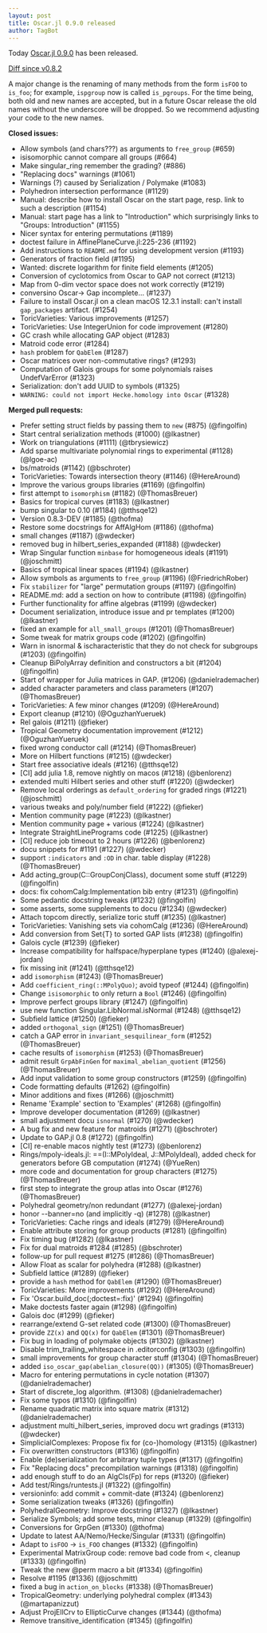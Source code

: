 ```yaml
---
layout: post
title: Oscar.jl 0.9.0 released
author: TagBot
---
```


Today [Oscar.jl 0.9.0](https://github.com/oscar-system/Oscar.jl/releases/tag/v0.9.0) has
been released.

[Diff since v0.8.2](https://github.com/oscar-system/Oscar.jl/compare/v0.8.2...v0.9.0)

A major change is the renaming of many methods from the form `isFOO` to `is_foo`; for example, `ispgroup` now is called `is_pgroups`. For the time being, both old and new names are accepted, but in a future Oscar release the old names without the underscore will be dropped. So we recommend adjusting your code to the new names.

**Closed issues:**
- Allow symbols (and chars???) as arguments to `free_group` (#659)
- isisomorphic cannot compare all groups (#664)
- Make singular_ring remember the grading? (#886)
- "Replacing docs" warnings (#1061)
- Warnings (?) caused by Serialization / Polymake (#1083)
- Polyhedron intersection performance (#1129)
- Manual: describe how to install Oscar on the start page, resp. link to such a description (#1154)
- Manual: start page has a link to "Introduction" which surprisingly links to "Groups: Introduction" (#1155)
- Nicer syntax for entering permutations (#1189)
-  doctest failure in AffinePlaneCurve.jl:225-236 (#1192)
- Add instructions to `README.md` for using development version (#1193)
- Generators of fraction field (#1195)
- Wanted: discrete logarithm for finite field elements (#1205)
- Conversion of cyclotomics from Oscar to GAP not correct (#1213)
- Map from 0-dim vector space does not work correctly (#1219)
- conversino Oscar-> Gap incomplete... (#1237)
- Failure to install Oscar.jl on a clean macOS 12.3.1 install: can't install `gap_packages` artifact. (#1254)
- ToricVarieties: Various improvements (#1257)
- ToricVarieties: Use IntegerUnion for code improvement (#1280)
- GC crash while allocating GAP object (#1283)
- Matroid code error (#1284)
- `hash` problem for `QabElem` (#1287)
- Oscar matrices over non-commutative rings? (#1293)
- Computation of Galois groups for some polynomials raises UndefVarError (#1323)
- Serialization: don't add UUID to symbols (#1325)
- `WARNING: could not import Hecke.homology into Oscar` (#1328)

**Merged pull requests:**
- Prefer setting struct fields by passing them to `new` (#875) (@fingolfin)
- Start central serialization methods (#1000) (@lkastner)
- Work on triangulations (#1111) (@tbrysiewicz)
- Add sparse multivariate polynomial rings to experimental (#1128) (@lgoe-ac)
- bs/matroids (#1142) (@bschroter)
- ToricVarieties: Towards intersection theory (#1146) (@HereAround)
- Improve the various groups libraries (#1169) (@fingolfin)
- first attempt to `isomorphism` (#1182) (@ThomasBreuer)
- Basics for tropical curves (#1183) (@lkastner)
- bump singular to 0.10 (#1184) (@tthsqe12)
- Version 0.8.3-DEV (#1185) (@thofma)
- Restore some docstrings for AffAlgHom (#1186) (@thofma)
- small changes (#1187) (@wdecker)
- removed bug in hilbert_series_expanded (#1188) (@wdecker)
- Wrap Singular function `minbase` for homogeneous ideals (#1191) (@joschmitt)
- Basics of tropical linear spaces (#1194) (@lkastner)
- Allow symbols as arguments to `free_group` (#1196) (@FriedrichRober)
- Fix `stabilizer` for "large" permutation groups (#1197) (@fingolfin)
- README.md: add a section on how to contribute (#1198) (@fingolfin)
- Further functionality for affine algebras (#1199) (@wdecker)
- Document serialization, introduce issue and pr templates (#1200) (@lkastner)
- fixed an example for `all_small_groups` (#1201) (@ThomasBreuer)
- Some tweak for matrix groups code (#1202) (@fingolfin)
- Warn in isnormal & ischaracteristic that they do not check for subgroups (#1203) (@fingolfin)
- Cleanup BiPolyArray definition and constructors a bit (#1204) (@fingolfin)
- Start of wrapper for Julia matrices in GAP. (#1206) (@danielrademacher)
- added character parameters and class parameters (#1207) (@ThomasBreuer)
- ToricVarieties: A few minor changes (#1209) (@HereAround)
- Export cleanup (#1210) (@OguzhanYueruek)
- Rel galois (#1211) (@fieker)
- Tropical Geometry documentation improvement (#1212) (@OguzhanYueruek)
- fixed wrong conductor call (#1214) (@ThomasBreuer)
- More on Hilbert functions (#1215) (@wdecker)
- Start free associative ideals (#1216) (@tthsqe12)
- [CI] add julia 1.8, remove nightly on macos (#1218) (@benlorenz)
- extended multi Hilbert series and other stuff (#1220) (@wdecker)
- Remove local orderings as `default_ordering` for graded rings (#1221) (@joschmitt)
- various tweaks and poly/number field (#1222) (@fieker)
- Mention community page (#1223) (@lkastner)
- Mention community page + various (#1224) (@lkastner)
- Integrate StraightLinePrograms code (#1225) (@lkastner)
- [CI] reduce job timeout to 2 hours (#1226) (@benlorenz)
- docu snippets for #1191 (#1227) (@wdecker)
- support `:indicators` and `:OD` in char. table display (#1228) (@ThomasBreuer)
- Add acting_group(C::GroupConjClass), document some stuff (#1229) (@fingolfin)
- docs: fix cohomCalg:Implementation bib entry (#1231) (@fingolfin)
- Some pedantic docstring tweaks (#1232) (@fingolfin)
- some asserts, some supplements to docu (#1234) (@wdecker)
- Attach topcom directly, serialize toric stuff (#1235) (@lkastner)
- ToricVarieties: Vanishing sets via cohomCalg (#1236) (@HereAround)
- Add conversion from Set{T} to sorted GAP lists (#1238) (@fingolfin)
- Galois cycle (#1239) (@fieker)
- Increase compatibility for halfspace/hyperplane types (#1240) (@alexej-jordan)
- fix missing init (#1241) (@tthsqe12)
- add `isomorphism` (#1243) (@ThomasBreuer)
- Add `coefficient_ring(::MPolyQuo)`; avoid typeof (#1244) (@fingolfin)
- Change `isisomorphic` to only return a `Bool` (#1246) (@fingolfin)
- Improve perfect groups library (#1247) (@fingolfin)
- use new function Singular.LibNormal.isNormal (#1248) (@tthsqe12)
- Subfield lattice (#1250) (@fieker)
- added `orthogonal_sign` (#1251) (@ThomasBreuer)
- catch a GAP error in `invariant_sesquilinear_form` (#1252) (@ThomasBreuer)
- cache results of `isomorphism` (#1253) (@ThomasBreuer)
- admit result `GrpAbFinGen` for `maximal_abelian_quotient` (#1256) (@ThomasBreuer)
- Add input validation to some group constructors (#1259) (@fingolfin)
- Code formatting defaults (#1262) (@fingolfin)
- Minor additions and fixes (#1266) (@joschmitt)
- Rename 'Example' section to 'Examples' (#1268) (@fingolfin)
- Improve developer documentation (#1269) (@lkastner)
- small adjustment docu `isnormal` (#1270) (@wdecker)
- A bug fix and new feature for matroids (#1271) (@bschroter)
- Update to GAP.jl 0.8 (#1272) (@fingolfin)
- [CI] re-enable macos nightly test (#1273) (@benlorenz)
- Rings/mpoly-ideals.jl: ==(I::MPolyIdeal, J::MPolyIdeal), added check for generators before GB computation (#1274) (@YueRen)
- more code and documentation for group characters (#1275) (@ThomasBreuer)
- first step to integrate the group atlas into Oscar (#1276) (@ThomasBreuer)
- Polyhedral geometry/non redundant (#1277) (@alexej-jordan)
- honor --banner=no (and implicitly -q) (#1278) (@lkastner)
- ToricVarieties: Cache rings and ideals (#1279) (@HereAround)
- Enable attribute storing for group products (#1281) (@fingolfin)
- Fix timing bug (#1282) (@lkastner)
- Fix for dual matroids #1284 (#1285) (@bschroter)
- follow-up for pull request #1275 (#1286) (@ThomasBreuer)
- Allow Float as scalar for polyhedra (#1288) (@lkastner)
- Subfield lattice (#1289) (@fieker)
- provide a `hash` method for `QabElem` (#1290) (@ThomasBreuer)
- ToricVarieties: More improvements (#1292) (@HereAround)
- Fix 'Oscar.build_doc(;doctest=:fix)' (#1294) (@fingolfin)
- Make doctests faster again (#1298) (@fingolfin)
- Galois doc (#1299) (@fieker)
- rearrange/extend G-set related code (#1300) (@ThomasBreuer)
- provide `ZZ(x)` and `QQ(x)` for `QabElem` (#1301) (@ThomasBreuer)
- Fix bug in loading of polymake objects (#1302) (@lkastner)
- Disable trim_trailing_whitespace in .editorconfig (#1303) (@fingolfin)
- small improvements for group character stuff (#1304) (@ThomasBreuer)
- added `iso_oscar_gap(abelian_closure(QQ))` (#1305) (@ThomasBreuer)
- Macro for entering permutations in cycle notation (#1307) (@danielrademacher)
- Start of discrete_log algorithm. (#1308) (@danielrademacher)
- Fix some typos (#1310) (@fingolfin)
- Rename quadratic matrix into square matrix (#1312) (@danielrademacher)
- adjustment multi_hilbert_series, improved docu wrt gradings (#1313) (@wdecker)
- SimplicialComplexes: Propose fix for (co-)homology (#1315) (@lkastner)
- Fix overwritten constructors (#1316) (@fingolfin)
- Enable (de)serialization for arbitrary tuple types (#1317) (@fingolfin)
- Fix "Replacing docs" precompilation warnings (#1318) (@fingolfin)
- add enough stuff to do an AlgCls(Fp) for reps (#1320) (@fieker)
- Add test/Rings/runtests.jl (#1322) (@fingolfin)
- versioninfo: add commit + commit-date (#1324) (@benlorenz)
- Some serialization tweaks (#1326) (@fingolfin)
- PolyhedralGeometry: Improve docstring (#1327) (@lkastner)
- Serialize Symbols; add some tests, minor cleanup (#1329) (@fingolfin)
- Conversions for GrpGen (#1330) (@thofma)
- Update to latest AA/Nemo/Hecke/Singular (#1331) (@fingolfin)
- Adapt to `isFOO` -> `is_FOO` changes (#1332) (@fingolfin)
- Experimental MatrixGroup code: remove bad code from \<, cleanup (#1333) (@fingolfin)
- Tweak the new @perm macro a bit (#1334) (@fingolfin)
- Resolve #1195 (#1336) (@joschmitt)
- fixed a bug in `action_on_blocks` (#1338) (@ThomasBreuer)
- TropicalGeometry:  underlying polyhedral complex (#1343) (@martapanizzut)
- Adjust ProjEllCrv to EllipticCurve changes (#1344) (@thofma)
- Remove transitive_identification (#1345) (@fingolfin)
